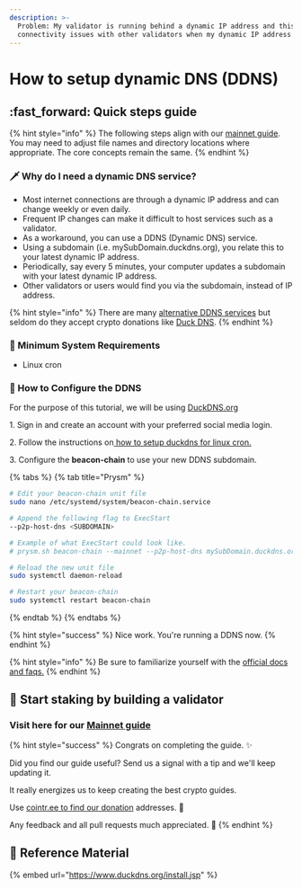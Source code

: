 ```yaml
---
description: >-
  Problem: My validator is running behind a dynamic IP address and this causes
  connectivity issues with other validators when my dynamic IP address changes.
---
```


# How to setup dynamic DNS (DDNS)

## :fast\_forward: Quick steps guide

{% hint style="info" %}
The following steps align with our [mainnet guide](./). You may need to adjust file names and directory locations where appropriate. The core concepts remain the same.
{% endhint %}

### :dagger: Why do I need a dynamic DNS service?

* Most internet connections are through a dynamic IP address and can change weekly or even daily.
* Frequent IP changes can make it difficult to host services such as a validator.
* As a workaround, you can use a DDNS (Dynamic DNS) service.
* Using a subdomain (i.e. mySubDomain.duckdns.org), you relate this to your latest dynamic IP address.
* Periodically, say every 5 minutes, your computer updates a subdomain with your latest dynamic IP address.
* Other validators or users would find you via the subdomain, instead of IP address.

{% hint style="info" %}
There are many [alternative DDNS services](https://hackerspad.net/software/duck-dns/#alternatives) but seldom do they accept crypto donations like [Duck DNS](https://www.duckdns.org).
{% endhint %}

### :robot: Minimum System Requirements

* Linux cron

### :construction: How to Configure the DDNS

For the purpose of this tutorial, we will be using [DuckDNS.org](https://www.duckdns.org/install.jsp)

1\. Sign in and create an account with your preferred social media login.&#x20;

2\. Follow the instructions on[ how to setup duckdns for linux cron.](https://www.duckdns.org/install.jsp)

3\. Configure the **beacon-chain** to use your new DDNS subdomain.

{% tabs %}
{% tab title="Prysm" %}
```bash
# Edit your beacon-chain unit file
sudo nano /etc/systemd/system/beacon-chain.service

# Append the following flag to ExecStart
--p2p-host-dns <SUBDOMAIN>

# Example of what ExecStart could look like.
# prysm.sh beacon-chain --mainnet --p2p-host-dns mySubDomain.duckdns.org

# Reload the new unit file
sudo systemctl daemon-reload

# Restart your beacon-chain
sudo systemctl restart beacon-chain
```
{% endtab %}
{% endtabs %}

{% hint style="success" %}
Nice work. You're running a DDNS now.&#x20;
{% endhint %}

{% hint style="info" %}
Be sure to familiarize yourself with the [official docs and faqs.](https://www.duckdns.org/faqs.jsp)
{% endhint %}

## &#x20;:robot: Start staking by building a validator <a href="#start-staking-by-building-a-validator" id="start-staking-by-building-a-validator"></a>

### Visit here for our [Mainnet guide](https://www.coincashew.com/coins/overview-eth/guide-or-how-to-setup-a-validator-on-eth2-mainnet) <a href="#visit-here-for-our-mainnet-guide-and-here-for-our-testnet-guide" id="visit-here-for-our-mainnet-guide-and-here-for-our-testnet-guide"></a>

{% hint style="success" %}
Congrats on completing the guide. ✨

Did you find our guide useful? Send us a signal with a tip and we'll keep updating it.

It really energizes us to keep creating the best crypto guides.

Use [cointr.ee to find our donation](https://cointr.ee/coincashew) addresses. 🙏

Any feedback and all pull requests much appreciated. 🌛
{% endhint %}

## :jigsaw: Reference Material

{% embed url="https://www.duckdns.org/install.jsp" %}
